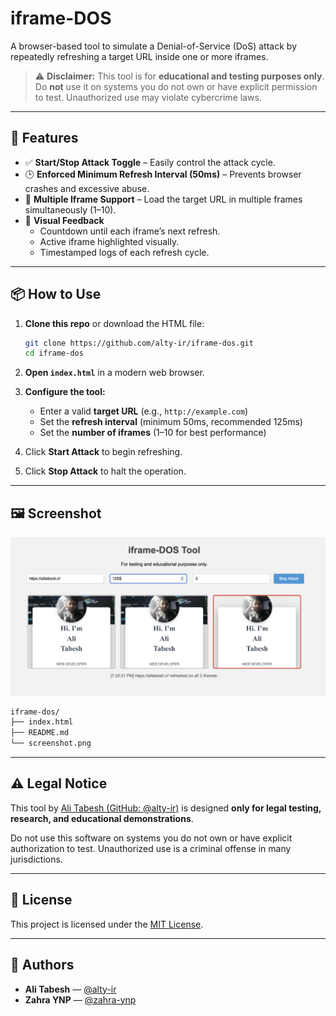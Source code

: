 # iframe-DOS

A browser-based tool to simulate a Denial-of-Service (DoS) attack by repeatedly refreshing a target URL inside one or more iframes.

> ⚠️ **Disclaimer:** This tool is for **educational and testing purposes only**. Do **not** use it on systems you do not own or have explicit permission to test. Unauthorized use may violate cybercrime laws.

---

## 🧠 Features

- ✅ **Start/Stop Attack Toggle** – Easily control the attack cycle.
- 🕒 **Enforced Minimum Refresh Interval (50ms)** – Prevents browser crashes and excessive abuse.
- 🧩 **Multiple Iframe Support** – Load the target URL in multiple frames simultaneously (1–10).
- 🔁 **Visual Feedback**
  - Countdown until each iframe’s next refresh.
  - Active iframe highlighted visually.
  - Timestamped logs of each refresh cycle.

---

## 📦 How to Use

1. **Clone this repo** or download the HTML file:

   ```bash
   git clone https://github.com/alty-ir/iframe-dos.git
   cd iframe-dos
   ```

2. **Open `index.html`** in a modern web browser.

3. **Configure the tool:**
   - Enter a valid **target URL** (e.g., `http://example.com`)
   - Set the **refresh interval** (minimum 50ms, recommended 125ms)
   - Set the **number of iframes** (1–10 for best performance)

4. Click **Start Attack** to begin refreshing.

5. Click **Stop Attack** to halt the operation.

---

## 🖼️ Screenshot

![Screenshot of iframe-DOS tool](screenshot.png)

```bash
iframe-dos/
├── index.html
├── README.md
└── screenshot.png
```

---

## ⚠️ Legal Notice

This tool by [Ali Tabesh (GitHub: @alty-ir)](https://github.com/alty-ir) is designed **only for legal testing, research, and educational demonstrations**.

Do not use this software on systems you do not own or have explicit authorization to test. Unauthorized use is a criminal offense in many jurisdictions.

---

## 📄 License

This project is licensed under the [MIT License](LICENSE).

---

## 👥 Authors

- **Ali Tabesh** — [@alty-ir](https://github.com/alty-ir)
- **Zahra YNP** — [@zahra-ynp](https://github.com/zahra-ynp)